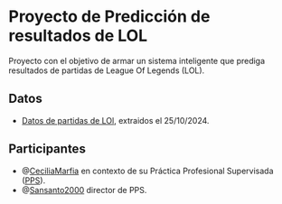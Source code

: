 # Proyecto de Predicción de resultados de LOL
Proyecto con el objetivo de armar un sistema inteligente que prediga resultados de partidas de League Of Legends (LOL).

## Datos
- [Datos de partidas de LOl](https://drive.google.com/file/d/1-4_LC9BwWnzYqEySaaPoRm2_hd0TUpnQ/view?usp=sharing), extraidos el 25/10/2024.

## Participantes
- @[CeciliaMarfia](https://github.com/CeciliaMarfia) en contexto de su Práctica Profesional Supervisada ([PPS](https://github.com/CeciliaMarfia/DiplomaturaEsports)).
- @[Sansanto2000](https://github.com/Sansanto2000) director de PPS.
